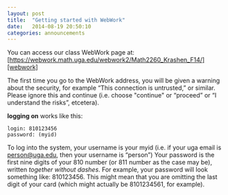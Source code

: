 ```yaml
---
layout: post
title:  "Getting started with WebWork"
date:   2014-08-19 20:50:10
categories: announcements 
---
```


You can access our class WebWork page at:
[https://webwork.math.uga.edu/webwork2/Math2260_Krashen_F14/][webwork]

The first time you go to the WebWork address, you will be given a warning
about the security, for example “This connection is untrusted,” or similar.
Please ignore this and continue (i.e. choose "continue" or “proceed” or “I
understand the risks”, etcetera).

**logging on** works like this:

    login: 810123456
    password: (myid)


To log into the system, your username is your myid (i.e. if your uga email
is person@uga.edu, then your username is “person”) Your password is the
first nine digits of your 810 number (or 811 number as the case may be),
written _together without dashes_. 
For example, your password will look something like: 810123456. This might
mean that you are omitting the last digit of your card (which might
actually be 8101234561, for example).

[webwork]: https://webwork.math.uga.edu/webwork2/Math2260_Krashen_F14/
